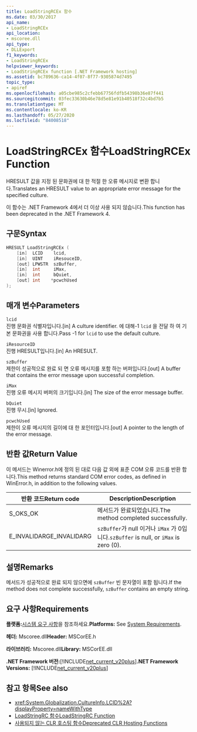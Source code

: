 ```yaml
---
title: LoadStringRCEx 함수
ms.date: 03/30/2017
api_name:
- LoadStringRCEx
api_location:
- mscoree.dll
api_type:
- DLLExport
f1_keywords:
- LoadStringRCEx
helpviewer_keywords:
- LoadStringRCEx function [.NET Framework hosting]
ms.assetid: bc789636-ca14-4f07-8f77-9305874d7495
topic_type:
- apiref
ms.openlocfilehash: a05cbe985c2cfebb67756fdfb54398b36e87f441
ms.sourcegitcommit: 03fec33630b46e78d5e81e91b40518f32c4bd7b5
ms.translationtype: MT
ms.contentlocale: ko-KR
ms.lasthandoff: 05/27/2020
ms.locfileid: "84008518"
---
```

# <a name="loadstringrcex-function"></a><span data-ttu-id="f9817-102">LoadStringRCEx 함수</span><span class="sxs-lookup"><span data-stu-id="f9817-102">LoadStringRCEx Function</span></span>
<span data-ttu-id="f9817-103">HRESULT 값을 지정 된 문화권에 대 한 적절 한 오류 메시지로 변환 합니다.</span><span class="sxs-lookup"><span data-stu-id="f9817-103">Translates an HRESULT value to an appropriate error message for the specified culture.</span></span>  
  
 <span data-ttu-id="f9817-104">이 함수는 .NET Framework 4에서 더 이상 사용 되지 않습니다.</span><span class="sxs-lookup"><span data-stu-id="f9817-104">This function has been deprecated in the .NET Framework 4.</span></span>  
  
## <a name="syntax"></a><span data-ttu-id="f9817-105">구문</span><span class="sxs-lookup"><span data-stu-id="f9817-105">Syntax</span></span>  
  
```cpp  
HRESULT LoadStringRCEx (  
    [in]  LCID    lcid,
    [in]  UINT    iResouceID,
    [out] LPWSTR  szBuffer,
    [in]  int     iMax,
    [in]  int     bQuiet,
    [out] int    *pcwchUsed  
);  
```  
  
## <a name="parameters"></a><span data-ttu-id="f9817-106">매개 변수</span><span class="sxs-lookup"><span data-stu-id="f9817-106">Parameters</span></span>  
 `lcid`  
 <span data-ttu-id="f9817-107">진행 문화권 식별자입니다.</span><span class="sxs-lookup"><span data-stu-id="f9817-107">[in] A culture identifier.</span></span> <span data-ttu-id="f9817-108">에 대해-1 `lcid` 을 전달 하 여 기본 문화권을 사용 합니다.</span><span class="sxs-lookup"><span data-stu-id="f9817-108">Pass -1 for `lcid` to use the default culture.</span></span>  
  
 `iResourceID`  
 <span data-ttu-id="f9817-109">진행 HRESULT입니다.</span><span class="sxs-lookup"><span data-stu-id="f9817-109">[in] An HRESULT.</span></span>  
  
 `szBuffer`  
 <span data-ttu-id="f9817-110">제한이 성공적으로 완료 되 면 오류 메시지를 포함 하는 버퍼입니다.</span><span class="sxs-lookup"><span data-stu-id="f9817-110">[out] A buffer that contains the error message upon successful completion.</span></span>  
  
 `iMax`  
 <span data-ttu-id="f9817-111">진행 오류 메시지 버퍼의 크기입니다.</span><span class="sxs-lookup"><span data-stu-id="f9817-111">[in] The size of the error message buffer.</span></span>  
  
 `bQuiet`  
 <span data-ttu-id="f9817-112">진행 무시.</span><span class="sxs-lookup"><span data-stu-id="f9817-112">[in] Ignored.</span></span>  
  
 `pcwchUsed`  
 <span data-ttu-id="f9817-113">제한이 오류 메시지의 길이에 대 한 포인터입니다.</span><span class="sxs-lookup"><span data-stu-id="f9817-113">[out] A pointer to the length of the error message.</span></span>  
  
## <a name="return-value"></a><span data-ttu-id="f9817-114">반환 값</span><span class="sxs-lookup"><span data-stu-id="f9817-114">Return Value</span></span>  
 <span data-ttu-id="f9817-115">이 메서드는 Winerror.h에 정의 된 대로 다음 값 외에 표준 COM 오류 코드를 반환 합니다.</span><span class="sxs-lookup"><span data-stu-id="f9817-115">This method returns standard COM error codes, as defined in WinError.h, in addition to the following values.</span></span>  
  
|<span data-ttu-id="f9817-116">반환 코드</span><span class="sxs-lookup"><span data-stu-id="f9817-116">Return code</span></span>|<span data-ttu-id="f9817-117">Description</span><span class="sxs-lookup"><span data-stu-id="f9817-117">Description</span></span>|  
|-----------------|-----------------|  
|<span data-ttu-id="f9817-118">S_OK</span><span class="sxs-lookup"><span data-stu-id="f9817-118">S_OK</span></span>|<span data-ttu-id="f9817-119">메서드가 완료되었습니다.</span><span class="sxs-lookup"><span data-stu-id="f9817-119">The method completed successfully.</span></span>|  
|<span data-ttu-id="f9817-120">E_INVALIDARG</span><span class="sxs-lookup"><span data-stu-id="f9817-120">E_INVALIDARG</span></span>|<span data-ttu-id="f9817-121">`szBuffer`가 null 이거나 `iMax` 가 0입니다.</span><span class="sxs-lookup"><span data-stu-id="f9817-121">`szBuffer` is null, or `iMax` is zero (0).</span></span>|  
  
## <a name="remarks"></a><span data-ttu-id="f9817-122">설명</span><span class="sxs-lookup"><span data-stu-id="f9817-122">Remarks</span></span>  
 <span data-ttu-id="f9817-123">메서드가 성공적으로 완료 되지 않으면에 `szBuffer` 빈 문자열이 포함 됩니다.</span><span class="sxs-lookup"><span data-stu-id="f9817-123">If the method does not complete successfully, `szBuffer` contains an empty string.</span></span>  
  
## <a name="requirements"></a><span data-ttu-id="f9817-124">요구 사항</span><span class="sxs-lookup"><span data-stu-id="f9817-124">Requirements</span></span>  
 <span data-ttu-id="f9817-125">**플랫폼:**[시스템 요구 사항](../../get-started/system-requirements.md)을 참조하세요.</span><span class="sxs-lookup"><span data-stu-id="f9817-125">**Platforms:** See [System Requirements](../../get-started/system-requirements.md).</span></span>  
  
 <span data-ttu-id="f9817-126">**헤더:** Mscoree.dll</span><span class="sxs-lookup"><span data-stu-id="f9817-126">**Header:** MSCorEE.h</span></span>  
  
 <span data-ttu-id="f9817-127">**라이브러리:** Mscoree.dll</span><span class="sxs-lookup"><span data-stu-id="f9817-127">**Library:** MSCorEE.dll</span></span>  
  
 <span data-ttu-id="f9817-128">**.NET Framework 버전:**[!INCLUDE[net_current_v20plus](../../../../includes/net-current-v20plus-md.md)]</span><span class="sxs-lookup"><span data-stu-id="f9817-128">**.NET Framework Versions:** [!INCLUDE[net_current_v20plus](../../../../includes/net-current-v20plus-md.md)]</span></span>  
  
## <a name="see-also"></a><span data-ttu-id="f9817-129">참고 항목</span><span class="sxs-lookup"><span data-stu-id="f9817-129">See also</span></span>

- <xref:System.Globalization.CultureInfo.LCID%2A?displayProperty=nameWithType>
- [<span data-ttu-id="f9817-130">LoadStringRC 함수</span><span class="sxs-lookup"><span data-stu-id="f9817-130">LoadStringRC Function</span></span>](loadstringrc-function.md)
- [<span data-ttu-id="f9817-131">사용되지 않는 CLR 호스팅 함수</span><span class="sxs-lookup"><span data-stu-id="f9817-131">Deprecated CLR Hosting Functions</span></span>](deprecated-clr-hosting-functions.md)
